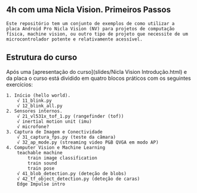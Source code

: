 4h com uma Nicla Vision. Primeiros Passos
-----------------------------------------

    Este repositório tem um conjunto de exemplos de como utilizar a
    placa Android Pro Nicla Vision (NV) para projetos de computação
    física, machine vision, ou outro tipo de projeto que necessite de um
    microcontrolador potente e relativamente acessível.

Estrutura do curso
------------------

Após uma [apresentação do curso](slides/Nicla Vision Introdução.html) e da placa o curso está dividido em quatro blocos práticos com os seguintes exercícios:

    1. Início (hello world).
        √ 11_blink.py 
        √ 12_blink_all.py
    2. Sensores internos.
        √ 21_vl531x_tof_1.py (rangefinder (tof))
        √ inertial motion unit (imu)
        √ microfone?
    3. Captura de Imagem e Conectividade
        √ 31_captura_fps.py (teste da câmara)
        √ 32_ap_mode.py (streaming video P&B QVGA em modo AP)
    4. Computer Vision e Machine Learning
        teachable machine
            train image classification
            train sound 
            train pose
        √ 41_blob_detection.py (deteção de blobs)
        √ 42_tf_object_detection.py (deteção de caras)
        Edge Impulse intro